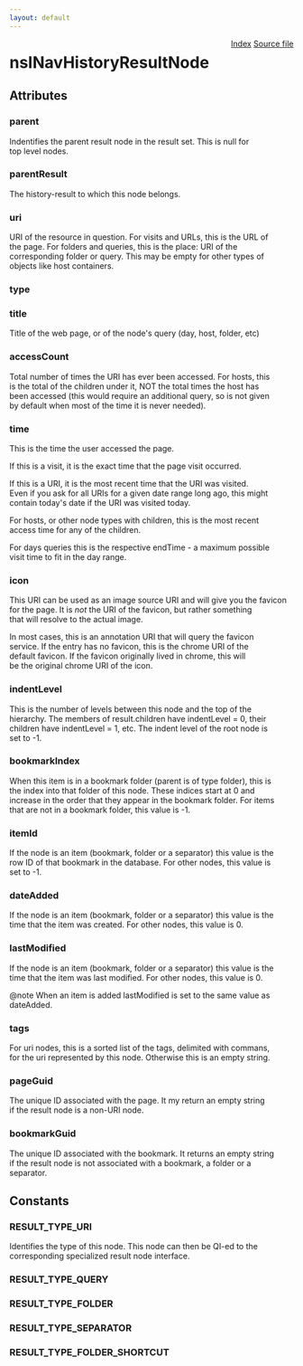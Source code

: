 ```yaml
---
layout: default
---
```

<div class='links' style='float:right'><a href="../index.html">Index</a>
<a href="http://dxr.mozilla.org/mozilla-central/source/toolkit/components/places/nsINavHistoryService.idl">Source file</a>
</div>

# nsINavHistoryResultNode #

## Attributes ##

### parent ###
  
Indentifies the parent result node in the result set. This is null for  
top level nodes.  
  

### parentResult ###
  
The history-result to which this node belongs.  
  

### uri ###
  
URI of the resource in question. For visits and URLs, this is the URL of  
the page. For folders and queries, this is the place: URI of the  
corresponding folder or query. This may be empty for other types of  
objects like host containers.  
  

### type ###

### title ###
  
Title of the web page, or of the node's query (day, host, folder, etc)  
  

### accessCount ###
  
Total number of times the URI has ever been accessed. For hosts, this  
is the total of the children under it, NOT the total times the host has  
been accessed (this would require an additional query, so is not given  
by default when most of the time it is never needed).  
  

### time ###
  
This is the time the user accessed the page.  
  
If this is a visit, it is the exact time that the page visit occurred.  
  
If this is a URI, it is the most recent time that the URI was visited.  
Even if you ask for all URIs for a given date range long ago, this might  
contain today's date if the URI was visited today.  
  
For hosts, or other node types with children, this is the most recent  
access time for any of the children.  
  
For days queries this is the respective endTime - a maximum possible  
visit time to fit in the day range.  
  

### icon ###
  
This URI can be used as an image source URI and will give you the favicon  
for the page. It is *not* the URI of the favicon, but rather something  
that will resolve to the actual image.  
  
In most cases, this is an annotation URI that will query the favicon  
service. If the entry has no favicon, this is the chrome URI of the  
default favicon. If the favicon originally lived in chrome, this will  
be the original chrome URI of the icon.  
  

### indentLevel ###
  
This is the number of levels between this node and the top of the  
hierarchy. The members of result.children have indentLevel = 0, their  
children have indentLevel = 1, etc. The indent level of the root node is  
set to -1.  
  

### bookmarkIndex ###
  
When this item is in a bookmark folder (parent is of type folder), this is  
the index into that folder of this node. These indices start at 0 and  
increase in the order that they appear in the bookmark folder. For items  
that are not in a bookmark folder, this value is -1.  
  

### itemId ###
  
If the node is an item (bookmark, folder or a separator) this value is the  
row ID of that bookmark in the database. For other nodes, this value is  
set to -1.  
  

### dateAdded ###
  
If the node is an item (bookmark, folder or a separator) this value is the   
time that the item was created. For other nodes, this value is 0.  
  

### lastModified ###
  
If the node is an item (bookmark, folder or a separator) this value is the   
time that the item was last modified. For other nodes, this value is 0.  
  
 @note When an item is added lastModified is set to the same value as  
       dateAdded.  
  

### tags ###
  
For uri nodes, this is a sorted list of the tags, delimited with commans,  
for the uri represented by this node. Otherwise this is an empty string.  
  

### pageGuid ###
  
The unique ID associated with the page. It my return an empty string  
if the result node is a non-URI node.  
  

### bookmarkGuid ###
  
The unique ID associated with the bookmark. It returns an empty string  
if the result node is not associated with a bookmark, a folder or a  
separator.  
  

## Constants ##

### RESULT_TYPE_URI ###
  
Identifies the type of this node. This node can then be QI-ed to the  
corresponding specialized result node interface.  
  

### RESULT_TYPE_QUERY ###

### RESULT_TYPE_FOLDER ###

### RESULT_TYPE_SEPARATOR ###

### RESULT_TYPE_FOLDER_SHORTCUT ###
